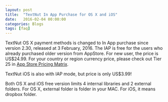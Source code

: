 ```yaml
---
layout: post
title:  "TextNut In App Purchase for OS X and iOS"
date:   2016-02-04 00:00:00
categories: Blogs
tags: [faq]
---
```


TextNut OS X payment methods is changed to In App purchase since version 2.30, released at 3 February, 2016. The IAP is free for the users who already purchased older version from AppStore. For new user, the price is US$24.99. For your country or region currency price, please check out Tier 25 in [App Store Pricing Matrix](http://blog.presspadapp.com/wp-content/uploads/2015/05/App-Store-Price-Matrix-May-2015.html).

TextNut iOS is also with IAP mode, but price is only US$3.99! 

Both OS X and iOS free version limits 4 internal libraries and 2 external folders. For OS X, external folder is folder in your MAC. For iOS, it means dropbox folder.
